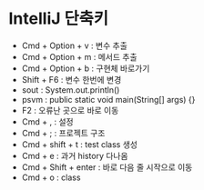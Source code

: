 # IntelliJ 단축키

- Cmd + Option + v : 변수 추출
- Cmd + Option + m : 메서드 추출
- Cmd + Option + b : 구현체 바로가기
- Shift + F6 : 변수 한번에 변경
- sout : System.out.println()
- psvm : public static void main(String[] args) {}
- F2 : 오류난 곳으로 바로 이동
- Cmd + , : 설정
- Cmd + ; : 프로젝트 구조
- Cmd + shift + t : test class 생성
- Cmd + e : 과거 history 다나옴
- Cmd + Shift + enter : 바로 다음 줄 시작으로 이동
- Cmd + o : class 
